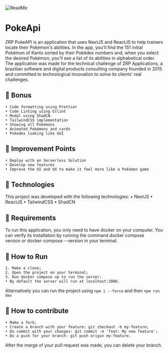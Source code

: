 ![ReadMe](https://media.discordapp.net/attachments/1276756347639300199/1327119824702148700/1.png?ex=678290e6&is=67813f66&hm=dbe8bcf00871cfb8251f0beff171c4e212468bdfaa88efd538e6020469f6e0e6&=&format=webp&quality=lossless&width=1342&height=671)
# PokeApi
ZRP PokeAPI is an application that uses NextJS and ReactJS to help trainers locate their Pokémon's abilities. In the app, you'll find the 151 initial Pokémon of Kanto sorted by their Pokédex numbers and, when you select the desired Pokémon, you'll see a list of its abilities in alphabetical order. 
The application was made for the technical challenge of ZRP Applications, a brazilian software and digital products consulting company founded in 2015 and committed to technological innovation to solve its clients’ real challenges.

## 🎉 Bonus
    • Code formatting using Prettier
    • Code Linting using Eslint
    • Modal using ShadCN
    • TailwindCSS implementation
    • Showing all Pokémons
    • Animated Pokémons and cards
    • Pokedex looking like GUI

## 💪 Improvement Points
    • Deploy with an Serverless Solution
    • Develop new features
    • Improve the UI and UX to make it feel more like a Pokémon game

## 🚀 Technologies
This project was developed with the following technologies:
    • NextJS
    • ReactJS
    • TailwindCSS
    • ShadCN

## 🔧 Requirements
To run this application, you only need to have docker on your computer.
You can verify its installation by running the command docker compose version or docker-compose --version in your terminal.

## 🏃 How to Run
    1. Make a clone;
    2. Open the project on your terminal;
    3. Run docker compose up to run the server;
    • By default the server will run at localhost:3000.

Alternatively you can run the project using `npm i --force` and then `npm run dev`

## 🤔 How to contribute
    • Make a fork;
    • Create a branch with your feature: git checkout -b my-feature;
    • Do commit with your changes: git commit -m 'feat: My new feature';
    • Do a push for your branch: git push origin my-feature.
After the merge of your pull request was made, you can delete your branch.